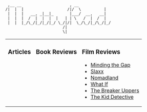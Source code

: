 ```
 ,__ __                     , __              
/|  |  |                   /|/  \          |  
 |  |  |   __, _|__|_       |___/  __,   __|  
 |  |  |  /  |  |  |  |   | | \   /  |  /  |  
 |  |  |_/\_/|_/|_/|_/ \_/|/|  \_/\_/|_/\_/|_/
                         /|                   
                         \|                   
```



<table><tr><td valign="top">

### Articles
</td><td valign="top">

### Book Reviews
</td><td valign="top">

### Film Reviews
- [Minding the Gap](https://soapstone.mradford.com/film/minding-the-gap/)
- [Slaxx](https://soapstone.mradford.com/film/slaxx/)
- [Nomadland](https://soapstone.mradford.com/film/nomadland/)
- [What If](https://soapstone.mradford.com/film/what-if/)
- [The Breaker Uppers](https://soapstone.mradford.com/film/the-breaker-uppers/)
- [The Kid Detective](https://soapstone.mradford.com/film/the-kid-detective/)
</td></tr></table>

